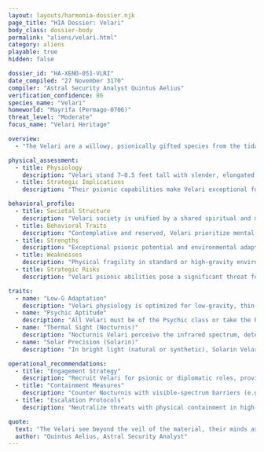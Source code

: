 ```yaml
---
layout: layouts/harmonia-dossier.njk
page_title: "HIA Dossier: Velari"
body_class: dossier-body
permalink: "aliens/velari.html"
category: aliens
playable: true
hidden: false

dossier_id: "HA-XENO-051-VLRI"
date_compiled: "27 November 3170"
compiler: "Astral Security Analyst Quintus Aelius"
verification_confidence: 86
species_name: "Velari"
homeworld: "Mayrifa (Permago-0706)"
threat_level: "Moderate"
focus_name: "Velari Heritage"

overview:
  - "The Velari are a willowy, psionically gifted species from the tidally locked world of Mayrifa, a low-gravity planet divided between eternal daylight and perpetual darkness. Comprising two subspecies—Solarin, adapted to constant sunlight, and Nocturnis, evolved for endless night—they exhibit exceptional psychic aptitude and graceful movement. Known as 'Vel' in casual settings, derogatory terms like 'Spooks' or 'Wraiths' (particularly for Nocturnis) risk inciting hostility, especially among psionically sensitive individuals. Harmonia Astralis regards the Velari as valuable for intelligence and diplomatic operations, but their psionic capabilities and environmental fragility present risks of covert manipulation or unpredictable influence if not closely monitored."

physical_assessment:
  - title: Physiology
    description: "Velari stand 7–8.5 feet tall with slender, elongated limbs suited for low-gravity movement. Their upswept, foot-long ears serve auditory and expressive functions, signaling mood through subtle movements. Solarin Velari have bronze-to-gold skin and iridescent, crystalline eyes that filter solar glare, complementing their sun-inspired aesthetics. Nocturnis Velari are pale, near-translucent, with luminous, pupil-less eyes adapted for infrared vision, giving them an eerie, fragile appearance. Both subspecies move with graceful precision but are physically vulnerable in standard or high-gravity environments without support."
  - title: Strategic Implications
    description: "Their psionic capabilities make Velari exceptional for intelligence gathering, diplomacy, or covert operations, but physical fragility in non-native environments limits direct combat utility. Nocturnis excel in dark or concealed settings, while Solarin thrive in well-lit conditions, creating situational advantages. Their reliance on exosuits in standard gravity offers an exploitable vulnerability."

behavioral_profile:
  - title: Societal Structure
    description: "Velari society is unified by a shared spiritual and metaphysical focus, with psionics viewed as a pathway to universal truths. Solarin and Nocturnis communities maintain distinct cultural practices but collaborate closely, often bridging differences through psionic communion. Their isolationist history fosters introspection over expansion, though they engage readily with off-world allies."
  - title: Behavioral Traits
    description: "Contemplative and reserved, Velari prioritize mental discipline and artistic expression. Solarin are more outgoing, while Nocturnis lean toward introspection, but both subspecies exhibit fierce loyalty to their kin and ideals. Their psionic sensitivity can make them unpredictable when emotionally provoked."
  - title: Strengths
    description: "Exceptional psionic potential and environmental adaptability (Nocturnis in darkness, Solarin in light) make Velari ideal for specialized roles in reconnaissance, negotiation, or psychic operations. Their low-gravity agility enhances performance in space or microgravity settings."
  - title: Weaknesses
    description: "Physical fragility in standard or high-gravity environments requires exosuit dependence, limiting operational range. Nocturnis’ inability to perceive visible light restricts interaction with standard technology, while Solarin’s low-light penalties hinder versatility. Psionic overreach can lead to mental strain, exploitable through prolonged engagements."
  - title: Strategic Risks
    description: "Velari psionic abilities pose a significant threat for covert manipulation or intelligence breaches, particularly in unsecured environments. Their cultural unity could galvanize resistance if their homeworld or communities are threatened. Monitor psionic activity and inter-subspecies communications for signs of coordinated action."

traits:
  - name: "Low-G Adaptation"
    description: "Velari physiology is optimized for low-gravity, thin-atmosphere environments like Mayrifa. On standard or high-gravity worlds, they must wear a supportive exosuit to avoid physical strain. Without a suit, after 1 hour of exertion, they suffer a -1 penalty to all rolls and accrue fatigue until they rest in a suitable environment or regain suit assistance. In microgravity or shipboard conditions, they navigate with exceptional ease, treating zero-G as second nature."
  - name: "Psychic Aptitude"
    description: "All Velari must be of the Psychic class or take the Partial Psychic option from the Adventurer class. Their maximum Effort score is increased by +1, reflecting their innate psionic attunement. Psychic abilities typically manifest early, with societal training treating psionics as a rite of passage, enhancing their mental versatility and influence."
  - name: "Thermal Sight (Nocturnis)"
    description: "Nocturnis Velari perceive the infrared spectrum, detecting heat signatures through walls up to 1 meter thick and in total darkness, equivalent to thermal goggles. However, they cannot distinguish shapes of similar temperatures or perceive the standard visible spectrum, rendering glass, standard screens, and LEDs invisible without specialized aids."
  - name: "Solar Precision (Solarin)"
    description: "In bright light (natural or synthetic), Solarin Velari gain a +1 bonus to Notice, Ranged Combat, and vision-based skill checks. Effects relying on bright light, such as the visual component of a flashbang, do not affect them. In low light or darkness, they suffer a -1 penalty to Notice, Ranged Combat, and vision-based skills, as their biological optical filters hinder performance. Night vision or thermal vision does not grant the bonus in low-light conditions."

operational_recommendations:
  - title: "Engagement Strategy"
    description: "Recruit Velari for psionic or diplomatic roles, providing exosuits and light-tailored environments to maximize effectiveness. Respect their metaphysical traditions to secure loyalty and foster cooperation."
  - title: "Containment Measures"
    description: "Counter Nocturnis with visible-spectrum barriers (e.g., glass) and Solarin with low-light conditions to disrupt their advantages. Deploy anti-psionic countermeasures or high-gravity traps to limit their operational capacity."
  - title: "Escalation Protocols"
    description: "Neutralize threats with physical containment in high-gravity environments or targeted anti-psionic measures. Target leadership to fracture subspecies unity, avoiding actions that could unify Solarin and Nocturnis against external forces."

quote:
  text: "The Velari see beyond the veil of the material, their minds as sharp as their bodies are fragile—a duality to be both harnessed and feared."
  author: "Quintus Aelius, Astral Security Analyst"
---
```

